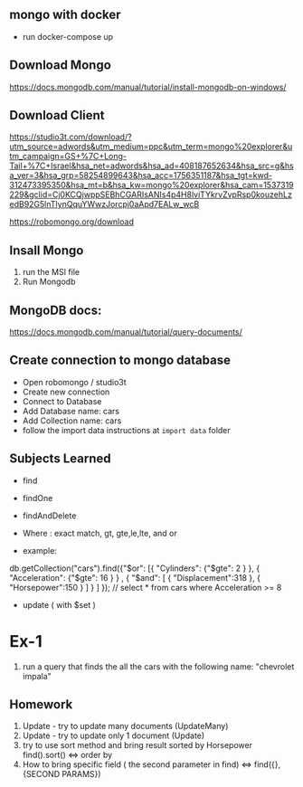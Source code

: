## mongo with docker

- run docker-compose up

## Download Mongo

https://docs.mongodb.com/manual/tutorial/install-mongodb-on-windows/

## Download Client

https://studio3t.com/download/?utm_source=adwords&utm_medium=ppc&utm_term=mongo%20explorer&utm_campaign=GS+%7C+Long-Tail+%7C+Israel&hsa_net=adwords&hsa_ad=408187652634&hsa_src=g&hsa_ver=3&hsa_grp=58254899643&hsa_acc=1756351187&hsa_tgt=kwd-312473395350&hsa_mt=b&hsa_kw=mongo%20explorer&hsa_cam=1537319229&gclid=Cj0KCQjwppSEBhCGARIsANIs4p4H8lviTYkrvZvpRsp0kouzehLzedB92G5lnTlynQquYWwzJorcpj0aApd7EALw_wcB

https://robomongo.org/download

## Insall Mongo

1. run the MSI file
2. Run Mongodb

## MongoDB docs:

https://docs.mongodb.com/manual/tutorial/query-documents/

## Create connection to mongo database

- Open robomongo / studio3t
- Create new connection
- Connect to Database
- Add Database name: cars
- Add Collection name: cars
- follow the import data instructions at `import data` folder

## Subjects Learned

- find
- findOne
- findAndDelete
- Where : exact match, gt, gte,le,lte, and or

- example:

db.getCollection("cars").find({"$or": [{ "Cylinders": {"$gte": 2 } },
{ "Acceleration": {"$gte": 16  } } , { "$and": [ { "Displacement":318 },
{ "Horsepower":150 } ] } ] }); // select \* from cars where Acceleration >= 8

- update ( with $set )

# Ex-1

1. run a query that finds the all the cars with the following name: "chevrolet impala"

## Homework

1. Update - try to update many documents (UpdateMany)
2. Update - try to update only 1 document (Update)
3. try to use sort method and bring result sorted by Horsepower find().sort() <=> order by
4. How to bring specific field ( the second parameter in find) <=> find({},{SECOND PARAMS})
